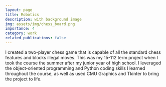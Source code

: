 ```yaml
---
layout: page
title: Robotics
description: with background image
img: assets/img/chess_board.png
importance: 4
category: work
related_publications: false
---
```


I created a two-player chess game that is capable of all the standard chess features and blocks illegal moves. This was my 15-112 term project when I took the course the summer after my junior year of high school. I leveraged the object-oriented programming and Python coding skills I learned throughout the course, as well as used CMU Graphics and Tkinter to bring the project to life.